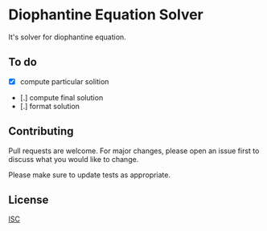 
# Diophantine Equation Solver

It's solver for diophantine equation. 

## To do

- [x] compute particular solition
- [.] compute final solution
- [.] format solution

## Contributing

Pull requests are welcome. For major changes, please open an issue first to discuss what you would like to change.

Please make sure to update tests as appropriate.

## License

[ISC](./LICENSE.txt)